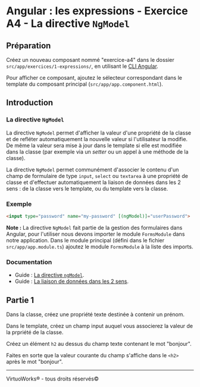 # Angular : les expressions - Exercice A4 - La directive `NgModel`


## Préparation
Créez un nouveau composant nommé "exercice-a4" dans le dossier `src/app/exercices/1-expressions/`, en utilisant le [CLI Angular](https://angular.io/cli).

Pour afficher ce composant, ajoutez le sélecteur correspondant dans le template du composant principal (`src/app/app.component.html`).

## Introduction

### La directive `NgModel`

La directive `NgModel` permet d'afficher la valeur d'une propriété de la classe et de refléter automatiquement la nouvelle valeur si l'utilisateur la modifie. De même la valeur sera mise à jour dans le template si elle est modifiée dans la classe (par exemple via un _setter_ ou un appel à une méthode de la classe).

La directive `NgModel` permet communément d'associer le contenu d'un champ de formulaire de type `input`, `select` ou `textarea` à une propriété de classe et d'effectuer automatiquement la liaison de données dans les 2 sens : de la classe vers le template, ou du template vers la classe.

### Exemple
``` html
<input type="password" name="my-password" [(ngModel)]="userPassword">
```

**Note :** La directive `NgModel` fait partie de la gestion des formulaires dans Angular, pour l'utiliser nous devons importer le module `FormsModule` dans notre application. Dans le module principal (défini dans le fichier `src/app/app.module.ts`) ajoutez le module `FormsModule` à la liste des imports.

### Documentation
- Guide : [La directive `ngModel`](https://angular.io/guide/template-syntax#ngModel).
- Guide : [La liaison de données dans les 2 sens](https://angular.io/guide/template-syntax#two-way-binding-).


## Partie 1

Dans la classe, créez une propriété texte destinée à contenir un prénom.

Dans le template, créez un champ input auquel vous associerez la valeur de la prpriété de la classe.

Créez un élément `h2` au dessus du champ texte contenant le mot "bonjour".

Faites en sorte que la valeur courante du champ s'affiche dans le `<h2>` après le mot "bonjour".

---

VirtuoWorks® - tous droits réservés©